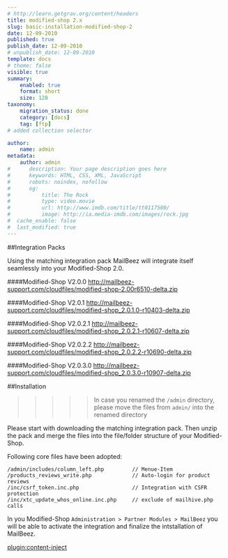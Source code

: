 ```yaml
---
# http://learn.getgrav.org/content/headers
title: modified-shop 2.x
slug: basic-installation-modified-shop-2
date: 12-09-2010
published: true
publish_date: 12-09-2010
# unpublish_date: 12-09-2010
template: docs
# theme: false
visible: true
summary:
    enabled: true
    format: short
    size: 128
taxonomy:
    migration_status: done
    category: [docs]
    tag: [ftp]
# added collection selector

author:
    name: admin
metadata:
    author: admin
#      description: Your page description goes here
#      keywords: HTML, CSS, XML, JavaScript
#      robots: noindex, nofollow
#      og:
#          title: The Rock
#          type: video.movie
#          url: http://www.imdb.com/title/tt0117500/
#          image: http://ia.media-imdb.com/images/rock.jpg
#  cache_enable: false
#  last_modified: true
---
```


##Integration Packs

Using the matching integration pack MailBeez will integrate itself seamlessly into your Modified-Shop 2.0.

####Modified-Shop V2.0.0
<http://mailbeez-support.com/cloudfiles/modified-shop-2.00r6510-delta.zip> 

####Modified-Shop V2.0.1
<http://mailbeez-support.com/cloudfiles/modified-shop_2.0.1.0-r10403-delta.zip> 

####Modified-Shop V2.0.2.1
<http://mailbeez-support.com/cloudfiles/modified-shop_2.0.2.1-r10607-delta.zip> 

####Modified-Shop V2.0.2.2
<http://mailbeez-support.com/cloudfiles/modified-shop_2.0.2.2-r10690-delta.zip> 

####Modified-Shop V2.0.3.0
<http://mailbeez-support.com/cloudfiles/modified-shop_2.0.3.0-r10907-delta.zip> 


##Installation
>>>>> In case you renamed the `/admin` directory, please move the files from `admin/` into the renamed directory

Please start with downloading the matching integration pack. Then unzip the pack and merge the files into the file/folder structure of your Modified-Shop.

Following core files have been adopted:

    /admin/includes/column_left.php         // Menue-Item
    /products_reviews_write.php             // Auto-login for product reviews
    /inc/csrf_token.inc.php                 // Integration with CSFR protection
    /inc/xtc_update_whos_online.inc.php     // exclude of mailhive.php calls

In you Modified-Shop `Administration > Partner Modules > MailBeez` you will be able to activate the integration and finalize the intstallation of MailBeez.


[plugin:content-inject](/content_blocks/run_installer)